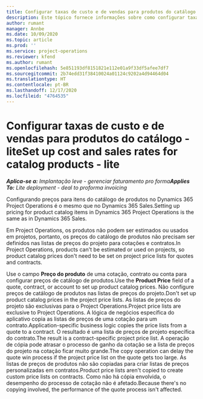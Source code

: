 ```yaml
---
title: Configurar taxas de custo e de vendas para produtos do catálogo - lite
description: Este tópico fornece informações sobre como configurar taxas de custo e vendas para itens em um catálogo de produtos.
author: rumant
manager: Annbe
ms.date: 10/09/2020
ms.topic: article
ms.prod: ''
ms.service: project-operations
ms.reviewer: kfend
ms.author: rumant
ms.openlocfilehash: 5e851193df8151821e112e01a9f33df5afee7df7
ms.sourcegitcommit: 2b74edd31f38410024a01124c9202a4d94464d04
ms.translationtype: HT
ms.contentlocale: pt-BR
ms.lasthandoff: 12/17/2020
ms.locfileid: "4764535"
---
```

# <a name="set-up-cost-and-sales-rates-for-catalog-products---lite"></a><span data-ttu-id="5c067-103">Configurar taxas de custo e de vendas para produtos do catálogo - lite</span><span class="sxs-lookup"><span data-stu-id="5c067-103">Set up cost and sales rates for catalog products - lite</span></span>

<span data-ttu-id="5c067-104">_**Aplica-se a:** Implantação leve - gerenciar faturamento pro forma_</span><span class="sxs-lookup"><span data-stu-id="5c067-104">_**Applies To:** Lite deployment - deal to proforma invoicing_</span></span>


<span data-ttu-id="5c067-105">Configurando preços para itens do catálogo de produtos no Dynamics 365 Project Operations é o mesmo que no Dynamics 365 Sales.</span><span class="sxs-lookup"><span data-stu-id="5c067-105">Setting up pricing for product catalog items in Dynamics 365 Project Operations is the same as in Dynamics 365 Sales.</span></span>

<span data-ttu-id="5c067-106">Em Project Operations, os produtos não podem ser estimados ou usados em projetos, portanto, os preços do catálogo de produtos não precisam ser definidos nas listas de preços do projeto para cotações e contratos.</span><span class="sxs-lookup"><span data-stu-id="5c067-106">In Project Operations, products can't be estimated or used on projects, so product catalog prices don't need to be set on project price lists for quotes and contracts.</span></span>

<span data-ttu-id="5c067-107">Use o campo **Preço do produto** de uma cotação, contrato ou conta para configurar preços de catálogo de produtos.</span><span class="sxs-lookup"><span data-stu-id="5c067-107">Use the **Product Price** field of a quote, contract, or account to set up product catalog prices.</span></span> <span data-ttu-id="5c067-108">Não configure preços de catálogo de produtos nas listas de preços do projeto.</span><span class="sxs-lookup"><span data-stu-id="5c067-108">Don't set up product catalog prices in the project price lists.</span></span> <span data-ttu-id="5c067-109">As listas de preços do projeto são exclusivas para o Project Operations.</span><span class="sxs-lookup"><span data-stu-id="5c067-109">Project price lists are exclusive to Project Operations.</span></span> <span data-ttu-id="5c067-110">A lógica de negócios específica do aplicativo copia as listas de preços de uma cotação para um contrato.</span><span class="sxs-lookup"><span data-stu-id="5c067-110">Application-specific business logic copies the price lists from a quote to a contract.</span></span> <span data-ttu-id="5c067-111">O resultado é uma lista de preços de projeto específica do contrato.</span><span class="sxs-lookup"><span data-stu-id="5c067-111">The result is a contract-specific project price list.</span></span> <span data-ttu-id="5c067-112">A operação de cópia pode atrasar o processo de ganho da cotação se a lista de preços do projeto na cotação ficar muito grande.</span><span class="sxs-lookup"><span data-stu-id="5c067-112">The copy operation can delay the quote win process if the project price list on the quote gets too large.</span></span> <span data-ttu-id="5c067-113">As listas de preços de produtos não são copiadas para criar listas de preços personalizadas em contratos.</span><span class="sxs-lookup"><span data-stu-id="5c067-113">Product price lists aren't copied to create custom price lists on contracts.</span></span> <span data-ttu-id="5c067-114">Como não há cópia envolvida, o desempenho do processo de cotação não é afetado.</span><span class="sxs-lookup"><span data-stu-id="5c067-114">Because there's no copying involved, the performance of the quote process isn't affected.</span></span>
